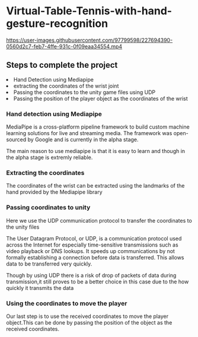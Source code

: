 # Virtual-Table-Tennis-with-hand-gesture-recognition


https://user-images.githubusercontent.com/97799598/227694390-0560d2c7-feb7-4ffe-931c-0f09eaa34554.mp4


<H2>Steps to complete the project</H2>
<li>Hand Detection using Mediapipe</li>
<li>extracting the coordinates of the wrist joint</li>
<li>Passing the coordinates to the unity game files using UDP</li>
<li>Passing the position of the player object as the coordinates of the wrist</li>

<H3>Hand detection using Mediapipe</H3>
<p>MediaPipe is a cross-platform pipeline framework to build custom machine learning solutions for live and streaming media. The framework was open-sourced by Google and is currently in the alpha stage.</p>
<p>The main reason to use mediapipe is that it is easy to learn and though in the alpha stage is extremly reliable.</p>

<H3>Extracting the coordinates</H3>
<p>The coordinates of the wrist can be extracted using the landmarks of the hand provided by the Mediapipe library</p>

<H3>Passing coordinates to unity</H3>
<p>Here we use the UDP communication protocol to transfer the coordinates to the unity files</p>
<p>The User Datagram Protocol, or UDP, is a communication protocol used across the Internet for especially time-sensitive transmissions such as video playback or DNS lookups. It speeds up communications by not formally establishing a connection before data is transferred. This allows data to be transferred very quickly.</p>

<p>Though by using UDP there is a risk of drop of packets of data during transmission,it still proves to be a better choice in this case due to the how quickly it transmits the data </p>

<H3>Using the coordinates to move the player</H3>

<p>Our last step is to use the received coordinates to move the player object.This can be done by passing the position of the object as the received coordinates.</p>

